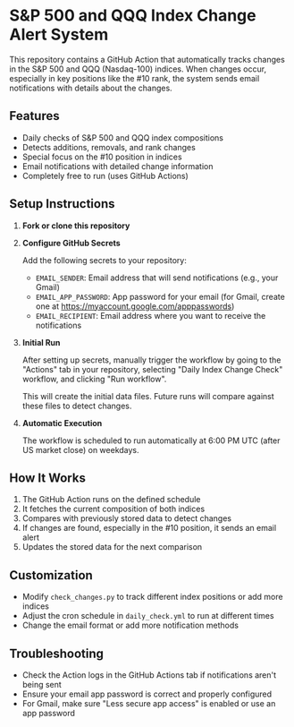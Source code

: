 # S&P 500 and QQQ Index Change Alert System

This repository contains a GitHub Action that automatically tracks changes in the S&P 500 and QQQ (Nasdaq-100) indices. When changes occur, especially in key positions like the #10 rank, the system sends email notifications with details about the changes.

## Features

- Daily checks of S&P 500 and QQQ index compositions
- Detects additions, removals, and rank changes
- Special focus on the #10 position in indices
- Email notifications with detailed change information
- Completely free to run (uses GitHub Actions)

## Setup Instructions

1. **Fork or clone this repository**

2. **Configure GitHub Secrets**

   Add the following secrets to your repository:
   
   - `EMAIL_SENDER`: Email address that will send notifications (e.g., your Gmail)
   - `EMAIL_APP_PASSWORD`: App password for your email (for Gmail, create one at https://myaccount.google.com/apppasswords)
   - `EMAIL_RECIPIENT`: Email address where you want to receive the notifications

3. **Initial Run**

   After setting up secrets, manually trigger the workflow by going to the "Actions" tab in your repository, selecting "Daily Index Change Check" workflow, and clicking "Run workflow".

   This will create the initial data files. Future runs will compare against these files to detect changes.

4. **Automatic Execution**

   The workflow is scheduled to run automatically at 6:00 PM UTC (after US market close) on weekdays.

## How It Works

1. The GitHub Action runs on the defined schedule
2. It fetches the current composition of both indices
3. Compares with previously stored data to detect changes
4. If changes are found, especially in the #10 position, it sends an email alert
5. Updates the stored data for the next comparison

## Customization

- Modify `check_changes.py` to track different index positions or add more indices
- Adjust the cron schedule in `daily_check.yml` to run at different times
- Change the email format or add more notification methods

## Troubleshooting

- Check the Action logs in the GitHub Actions tab if notifications aren't being sent
- Ensure your email app password is correct and properly configured
- For Gmail, make sure "Less secure app access" is enabled or use an app password
  
